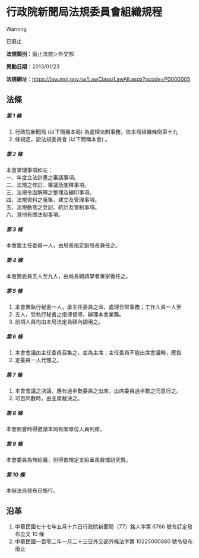 # 行政院新聞局法規委員會組織規程
> [!WARNING]
> 已廢止

**法規類別**：廢止法規＞外交部

**異動日期**：2013/01/23  

**法規網址**：https://law.moj.gov.tw/LawClass/LawAll.aspx?pcode=P0000005



## 法條
##### 第 1 條
1. 行政院新聞局 (以下簡稱本局) 為處理法制事務，依本局組織條例第十九
1. 條規定，設法規委員會 (以下簡稱本會) 。

##### 第 2 條
本會掌理事項如左：  
一、年度立法計畫之審議事項。  
二、法規之修訂、審議及闡釋事項。  
三、法規令函解釋之整理及編印事項。  
四、法規資料之蒐集、建立及管理事項。  
五、法規動態之登記、統計及管制事項。  
六、其他有關法制事項。

##### 第 3 條
本會置主任委員一人，由局長指定副局長兼任之。

##### 第 4 條
本會置委員五人至九人，由局長聘請學者專家擔任之。

##### 第 5 條
1. 本會置執行秘書一人，承主任委員之命，處理日常事務；工作人員一人至
1. 五人，受執行秘書之指揮督導，辦理本會業務。
1. 前項人員均由本局法定員額內調用之。

##### 第 6 條
1. 本會會議由主任委員召集之，並為主席；主任委員不能出席會議時，應指
1. 定委員一人代理之。

##### 第 7 條
1. 本會會議之決議，應有過半數委員之出席，出席委員過半數之同意行之。
1. 可否同數時，由主席裁決之。

##### 第 8 條
本會開會時得邀請本局有關單位人員列席。

##### 第 9 條
本會委員為無給職，但得依規定支給車馬費或研究費。

##### 第 10 條
本辦法自發布日施行。

## 沿革
1. 中華民國七十七年五月十六日行政院新聞局（77）銘人字第 6766 號令訂定發布全文 10 條
1. 中華民國一百零二年一月二十三日外交部外條法字第 10225000880  號令發布廢止
